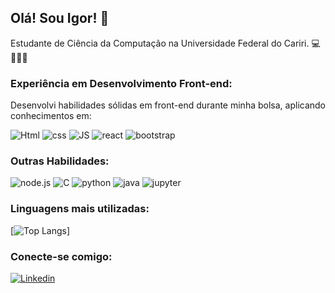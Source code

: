 ## Olá! Sou Igor! 👋

Estudante de Ciência da Computação na Universidade Federal do Cariri. 💻🧑‍🎓🏫

### Experiência em Desenvolvimento Front-end:

Desenvolvi habilidades sólidas em front-end durante minha bolsa, aplicando conhecimentos em:

<img src="https://img.shields.io/badge/HTML5-E34F26?style=for-the-badge&logo=html5&logoColor=white" alt="Html" /> <img src="https://img.shields.io/badge/CSS3-1572B6?style=for-the-badge&logo=css3&logoColor=white" alt="css" /> <img src="https://img.shields.io/badge/JavaScript-F7DF1E?style=for-the-badge&logo=javascript&logoColor=black" alt="JS" /> <img src="https://img.shields.io/badge/React-20232A?style=for-the-badge&logo=react&logoColor=61DAFB" alt="react" /> <img src="https://img.shields.io/badge/Bootstrap-563D7C?style=for-the-badge&logo=bootstrap&logoColor=white" alt="bootstrap" />

### Outras Habilidades:

<img src="https://img.shields.io/badge/node.js-6DA55F?style=for-the-badge&logo=node.js&logoColor=white" alt="node.js" /> <img src="https://img.shields.io/badge/C-00599C?style=for-the-badge&logo=c&logoColor=white" alt="C" /> <img src="https://img.shields.io/badge/Python-3776AB?style=for-the-badge&logo=python&logoColor=white" alt="python" /> <img src="https://img.shields.io/badge/Java-%23ED8B00.svg?style=for-the-badge&logo=java&logoColor=white" alt="java" /> <img src="https://img.shields.io/badge/Jupyter-%23FA0F00.svg?style=for-the-badge&logo=jupyter&logoColor=white" alt="jupyter" /> 


### Linguagens mais utilizadas:

[![Top Langs](https://github-readme-stats.vercel.app/api/top-langs/?username=igortorquatto&hide=jupyter%20notebook,HTML,CSS)]

### Conecte-se comigo:

[![Linkedin](https://img.shields.io/badge/LinkedIn-0077B5?style=for-the-badge&logo=linkedin&logoColor=white)](https://www.linkedin.com/in/igor-torquato-0b2b12149/)

